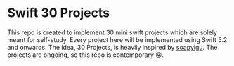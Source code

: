 # Swift 30 Projects

This repo is created to implement 30 mini swift projects which are solely meant for self-study. Every project here will be implemented using Swift 5.2 and onwards. The idea, 30 Projects, is heavily inspired by [soapyigu](https://github.com/soapyigu/Swift-30-Projects). The projects are ongoing, so this repo is contemporary 😝.
